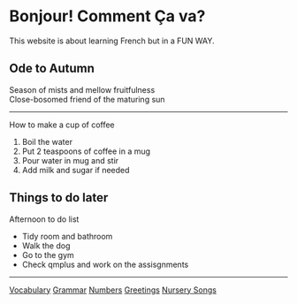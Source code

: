  <h1>Bonjour! Comment Ça va?</h1>
 <p>This website is about learning French but in a FUN WAY.</p>
 
 <h2>Ode to Autumn</h2>
  <p>
 Season of mists and mellow fruitfulness<br>
 Close-bosomed friend of the maturing sun <br> 
 </p>
 <hr> 
 <p>How to make a cup of coffee</p>
 <ol>
     <li>Boil the water</li> 
     <li>Put 2 teaspoons of coffee in a mug</li> 
     <li>Pour water in mug and stir</li> 
     <li>Add milk and sugar if needed</li> 
 </ol> 


<h2>Things to do later</h2> 
<p>

<p> Afternoon to do list</p>
<ul>
 <li> Tidy room and bathroom</li>
 <li> Walk the dog</li>
 <li> Go to the gym</li>
 <li> Check qmplus and work on the assisgnments</li>
 </ul>

<hr>

<a href="page2.html">Vocabulary</a>
<a href="page3.html">Grammar</a>
<a href="page4.html">Numbers</a>
<a href="page5.html">Greetings</a>
<a href="https://www.mamalisa.com/?t=ec&c=22">Nursery Songs</a>
